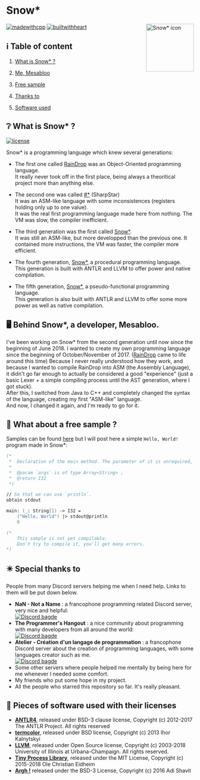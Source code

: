 # Snow*

<img src="https://mesabloo.github.io/snowstar-lang/icons/snowstar.png" alt="Snow* icon" align="right" title="Snow* icon made my Mesabloo" height="128px" width="128px"/>

[![madewithcpp](https://forthebadge.com/images/badges/made-with-c-plus-plus.svg)]()  [![builtwithheart](https://forthebadge.com/images/badges/built-with-love.svg)]()

## :information_source: Table of content

1. [What is Snow* ?](#grey_question-what-is-snow-)
  
2. [Me, Mesabloo](#desktop_computer-behind-snow-a-developer-mesabloo)
  
3. [Free sample](#page_facing_up-what-about-a-free-sample-)
  
4. [Thanks to](#eight_pointed_black_star-special-thanks-to)
  
5. [Software used](#minidisc-pieces-of-software-used-with-their-licenses)

## :grey_question: What is Snow* ?

[![license](https://img.shields.io/cran/l/devtools.svg)](./LICENSE)

Snow* is a programming language which knew several generations:

* The first one called [RainDrop](https://mesabloo.github.io/snowstar-lang/about.html#raindrop) was an Object-Oriented programming language.<br>
It really never took off in the first place, being always a theoritical project more than anything else.

* The second one was called [#*](https://mesabloo.github.io/snowstar-lang/about.html#sharpstar) (SharpStar)<br>
It was an ASM-like language with some inconsistences (registers holding only up to one value).<br>
It was the real first programming language made here from nothing. The VM was slow, the compiler inefficient.

* The third generation was the first called [Snow*](https://mesabloo.github.io/snowstar-lang/about.html#snowstar1).<br>
It was still an ASM-like, but more developped than the previous one. It contained more instructions, the VM was faster, the compiler more efficient.

* The fourth generation, [Snow*](https://mesabloo.github.io/snowstar-lang/about.html#snowstar2), a procedural programming language.<br>
This generation is built with ANTLR and LLVM to offer power and native compilation.

* The fifth generation, [Snow*](https://mesabloo.github.io/snowstar-lang/about.html#snowstar3), a pseudo-functional programming language.<br>
This generation is also built with ANTLR and LLVM to offer some more power as well as native compilation.

## :desktop_computer: Behind Snow*, a developer, Mesabloo.

I've been working on Snow* from the second generation until now since the beginning of June 2018. I wanted to create my own programming language since the beginning of October/November of 2017. ([RainDrop](https://mesabloo.github.io/snowstar-lang/about.html#raindrop) came to life around this time) Because I never really understood how they work, and because I wanted to compile RainDrop into ASM (the Assembly Language), it didn't go far enough to actually be considered a good "experience" (just a basic Lexer + a simple compiling process until the AST generation, where I got stuck).<br>
After this, I switched from Java to C++ and completely changed the syntax of the language, creating my first "ASM-like" language.<br>
And now, I changed it again, and I'm ready to go for it.

## :page_facing_up: What about a free sample ?

Samples can be found [here](https://mesabloo.github.io/snowstar-lang/about.html#sample-snowstar3) but I will post here a simple `Hello, World!` program made in Snow*:

```fs
(*
 *  Declaration of the main method. The parameter of it is unrequired, you may write it without.
 *
 *  @param `args` is of type Array<String> ;
 *  @return I32
 *)

// So that we can use `println`.
obtain stdout

main: (_: String[]) -> I32 =
    ("Hello, World") |> stdout@println
    0

(*
    This sample is not yet compilable.
    Don't try to compile it, you'll get many errors.
*)
```

## :eight_pointed_black_star: Special thanks to
People from many Discord servers helping me when I need help. Links to them will be put down below.
* __NaN - Not a Name__ : a francophone programming related Discord server, very nice and helpful:<br>
[![Discord bagde](https://img.shields.io/badge/Discord-Join%20us!-blue.svg)](https://discord.gg/zcWp9sC)
* __The Programmer's Hangout__ : a nice community about programming with many developers from all around the world:<br> [![Discord bagde](https://img.shields.io/badge/Discord-Join%20us!-blue.svg)](https://discord.gg/programming)
* __Atelier - Création d'un langage de programmation__ : a francophone Discord server about the creation of programming languages, with some languages creator such as me.<br> [![Discord bagde](https://img.shields.io/badge/Discord-Join%20us!-blue.svg)](https://discord.gg/8VhspcJ)
* Some other servers where people helped me mentally by being here for me whenever I needed some comfort.
* My friends who put some hope in my project.
* All the people who starred this repository so far. It's really pleasant.

## :minidisc: Pieces of software used with their licenses
* [__ANTLR4__](https://github.com/antlr/antlr4), released under BSD-3 clause license, Copyright (c) 2012-2017 The ANTLR Project. All rights reserved
* [__termcolor__](https://github.com/ikalnytskyi/termcolor), released under BSD license, Copyright (c) 2013 Ihor Kalnytskyi
* [__LLVM__](https://github.com/llvm-mirror/llvm), released under Open Source license, Copyright (c) 2003-2018 University of Illinois at Urbana-Champaign.
All rights reserved.
* [__Tiny Process Library__](https://gitlab.com/eidheim/tiny-process-library), released under the MIT License, Copyright (c) 2015-2018 Ole Christian Eidheim
* [__Argh !__](https://github.com/adishavit/argh) released under the BSD-3 License, Copyright (c) 2016 Adi Shavit